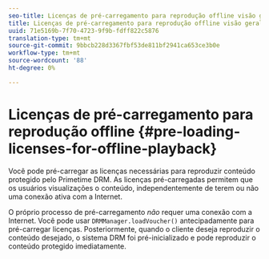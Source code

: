 ```yaml
---
seo-title: Licenças de pré-carregamento para reprodução offline visão geral
title: Licenças de pré-carregamento para reprodução offline visão geral
uuid: 71e5169b-7f70-4723-9f9b-fdff822c5876
translation-type: tm+mt
source-git-commit: 9bbcb228d3367fbf53de811bf2941ca653ce3b0e
workflow-type: tm+mt
source-wordcount: '88'
ht-degree: 0%

---
```



# Licenças de pré-carregamento para reprodução offline {#pre-loading-licenses-for-offline-playback}

Você pode pré-carregar as licenças necessárias para reproduzir conteúdo protegido pelo Primetime DRM. As licenças pré-carregadas permitem que os usuários visualizações o conteúdo, independentemente de terem ou não uma conexão ativa com a Internet.

O próprio processo de pré-carregamento *não* requer uma conexão com a Internet. Você pode usar `DRMManager.loadVoucher()` antecipadamente para pré-carregar licenças. Posteriormente, quando o cliente deseja reproduzir o conteúdo desejado, o sistema DRM foi pré-inicializado e pode reproduzir o conteúdo protegido imediatamente.
